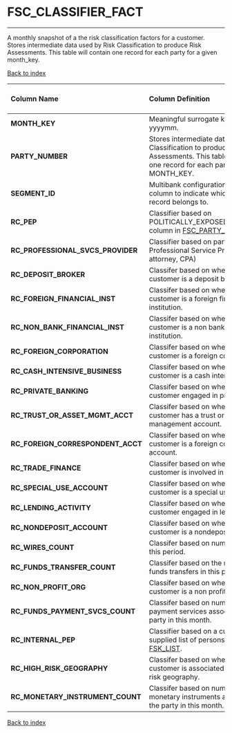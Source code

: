 # FSC_CLASSIFIER_FACT

---

A monthly snapshot of a the risk classification factors for a customer. Stores intermediate data used by Risk Classification to produce Risk Assessments. This table will contain one record for each party for a given month_key.

[Back to index](./index.md)

| Column Name                       | Column Definition                                                                                                                                          | Column Data Type   | Column Null Option   | PK   | FK   |
|:----------------------------------|:-----------------------------------------------------------------------------------------------------------------------------------------------------------|:-------------------|:---------------------|:-----|:-----|
| **MONTH_KEY**                     | Meaningful surrogate key of format yyyymm.                                                                                                                 | NUMBER(6,0)        | Not Null             | No   | Yes  |
| **PARTY_NUMBER**                  | Stores intermediate data used by Risk Classification to produce Risk Assessments. This table will contain one record for each party for a given MONTH_KEY. | VARCHAR2(50)       | Not Null             | Yes  | No   |
| **SEGMENT_ID**                    | Multibank configurations use this column to indicate which bank the record belongs to.                                                                     | VARCHAR2(128)      | Not Null             | No   | Yes  |
| **RC_PEP**                        | Classifier based on POLITICALLY_EXPOSED_PERSON_IND column in [FSC_PARTY_DIM](./fsc_party_dim.md).                                                                                | NUMBER(1)          | Null                 | No   | No   |
| **RC_PROFESSIONAL_SVCS_PROVIDER** | Classifier based on partys status as a Professional Service Provider (e.g. attorney, CPA)                                                                  | NUMBER(1)          | Null                 | No   | No   |
| **RC_DEPOSIT_BROKER**             | Classifer based on whether or not the customer is a deposit broker.                                                                                        | NUMBER(1)          | Null                 | No   | No   |
| **RC_FOREIGN_FINANCIAL_INST**     | Classifer based on whether or not the customer is a foreign financial institution.                                                                         | NUMBER(1)          | Null                 | No   | No   |
| **RC_NON_BANK_FINANCIAL_INST**    | Classifer based on whether or not the customer is a non bank financial institution.                                                                        | NUMBER(1)          | Null                 | No   | No   |
| **RC_FOREIGN_CORPORATION**        | Classifer based on whether or not the customer is a foreign corporation.                                                                                   | NUMBER(1)          | Null                 | No   | No   |
| **RC_CASH_INTENSIVE_BUSINESS**    | Classifer based on whether or not the customer is a cash intensive business.                                                                               | NUMBER(1)          | Null                 | No   | No   |
| **RC_PRIVATE_BANKING**            | Classifer based on whether or not the customer engaged in private banking.                                                                                 | NUMBER(1)          | Null                 | No   | No   |
| **RC_TRUST_OR_ASSET_MGMT_ACCT**   | Classifer based on whether or not the customer has a trust or asset management account.                                                                    | NUMBER(1)          | Null                 | No   | No   |
| **RC_FOREIGN_CORRESPONDENT_ACCT** | Classifer based on whether or not the customer is a foreign correspondent account.                                                                         | NUMBER(1)          | Null                 | No   | No   |
| **RC_TRADE_FINANCE**              | Classifer based on whether or not the customer is involved in trade finance.                                                                               | NUMBER(1)          | Null                 | No   | No   |
| **RC_SPECIAL_USE_ACCOUNT**        | Classifer based on whether or not the customer is a special use account.                                                                                   | NUMBER(1)          | Null                 | No   | No   |
| **RC_LENDING_ACTIVITY**           | Classifer based on whether or not the customer engaged in lending activity.                                                                                | NUMBER(1)          | Null                 | No   | No   |
| **RC_NONDEPOSIT_ACCOUNT**         | Classifer based on whether or not the customer is a nondeposit account.                                                                                    | NUMBER(1)          | Null                 | No   | No   |
| **RC_WIRES_COUNT**                | Classifer based on number of wires in this period.                                                                                                         | NUMBER(6)          | Null                 | No   | No   |
| **RC_FUNDS_TRANSFER_COUNT**       | Classifer based on the number of funds transfers in this period.                                                                                           | NUMBER(6)          | Null                 | No   | No   |
| **RC_NON_PROFIT_ORG**             | Classifer based on whether or not the customer is a non profit organization.                                                                               | NUMBER(1)          | Null                 | No   | No   |
| **RC_FUNDS_PAYMENT_SVCS_COUNT**   | Classifer based on number of funds payment services associated with the party in this month.                                                               | NUMBER(6)          | Null                 | No   | No   |
| **RC_INTERNAL_PEP**               | Classifier based on a customer-supplied list of persons stored in [FSK_LIST](https://onishchenkoar.github.io/fcfkc/fsk_list).                                                                                | NUMBER(1)          | Null                 | No   | No   |
| **RC_HIGH_RISK_GEOGRAPHY**        | Classifer based on whether or not the customer is associated with a high risk geography.                                                                   | NUMBER(1)          | Null                 | No   | No   |
| **RC_MONETARY_INSTRUMENT_COUNT**  | Classifer based on number of monetary instruments associated with the party in this month.                                                                 | NUMBER(6)          | Null                 | No   | No   |

[Back to index](./index.md)
